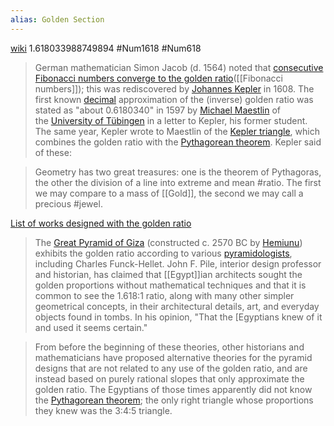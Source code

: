 ```yaml
---
alias: Golden Section
---
```

[wiki](https://en.wikipedia.org/wiki/Golden_ratio)
1.618033988749894
#Num1618
#Num618

>German mathematician Simon Jacob (d. 1564) noted that [consecutive Fibonacci numbers converge to the golden ratio](https://en.wikipedia.org/wiki/Golden_ratio#Relationship_to_Fibonacci_and_Lucas_numbers)([[Fibonacci numbers]]); this was rediscovered by [Johannes Kepler](https://en.wikipedia.org/wiki/Johannes_Kepler "Johannes Kepler") in 1608. The first known [decimal](https://en.wikipedia.org/wiki/Decimal_fractions "Decimal fractions") approximation of the (inverse) golden ratio was stated as "about 0.6180340" in 1597 by [Michael Maestlin](https://en.wikipedia.org/wiki/Michael_Maestlin "Michael Maestlin") of the [University of Tübingen](https://en.wikipedia.org/wiki/University_of_T%C3%BCbingen "University of Tübingen") in a letter to Kepler, his former student. The same year, Kepler wrote to Maestlin of the [Kepler triangle](https://en.wikipedia.org/wiki/Kepler_triangle "Kepler triangle"), which combines the golden ratio with the [Pythagorean theorem](https://en.wikipedia.org/wiki/Pythagorean_theorem "Pythagorean theorem"). Kepler said of these:

> Geometry has two great treasures: one is the theorem of Pythagoras, the other the division of a line into extreme and mean #ratio. The first we may compare to a mass of [[Gold]], the second we may call a precious #jewel. 

[List of works designed with the golden ratio](https://en.wikipedia.org/wiki/List_of_works_designed_with_the_golden_ratio)

>The [Great Pyramid of Giza](https://en.wikipedia.org/wiki/Great_Pyramid_of_Giza "Great Pyramid of Giza") (constructed c. 2570 BC by [Hemiunu](https://en.wikipedia.org/wiki/Hemiunu "Hemiunu")) exhibits the golden ratio according to various [pyramidologists](https://en.wikipedia.org/wiki/Pyramidology "Pyramidology"), including Charles Funck-Hellet. John F. Pile, interior design professor and historian, has claimed that [[Egypt]]ian architects sought the golden proportions without mathematical techniques and that it is common to see the 1.618:1 ratio, along with many other simpler geometrical concepts, in their architectural details, art, and everyday objects found in tombs. In his opinion, "That the [Egyptians knew of it and used it seems certain."

>From before the beginning of these theories, other historians and mathematicians have proposed alternative theories for the pyramid designs that are not related to any use of the golden ratio, and are instead based on purely rational slopes that only approximate the golden ratio. The Egyptians of those times apparently did not know the [Pythagorean theorem](https://en.wikipedia.org/wiki/Pythagorean_theorem "Pythagorean theorem"); the only right triangle whose proportions they knew was the 3:4:5 triangle.

